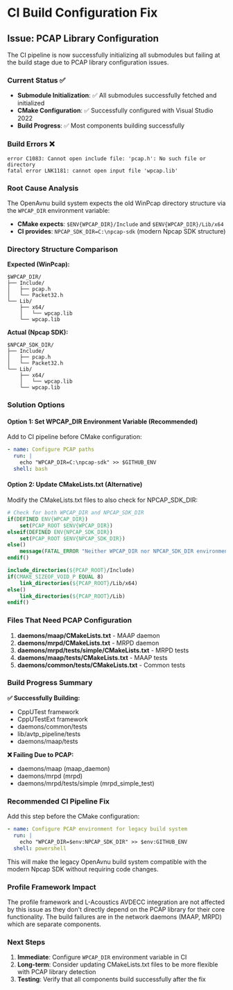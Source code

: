 # CI Build Configuration Fix

## Issue: PCAP Library Configuration

The CI pipeline is now successfully initializing all submodules but failing at the build stage due to PCAP library configuration issues.

### Current Status ✅ 
- **Submodule Initialization**: ✅ All submodules successfully fetched and initialized
- **CMake Configuration**: ✅ Successfully configured with Visual Studio 2022
- **Build Progress**: ✅ Most components building successfully

### Build Errors ❌
```
error C1083: Cannot open include file: 'pcap.h': No such file or directory
fatal error LNK1181: cannot open input file 'wpcap.lib'
```

### Root Cause Analysis

The OpenAvnu build system expects the old WinPcap directory structure via the `WPCAP_DIR` environment variable:
- **CMake expects**: `$ENV{WPCAP_DIR}/Include` and `$ENV{WPCAP_DIR}/Lib/x64`
- **CI provides**: `NPCAP_SDK_DIR=C:\npcap-sdk` (modern Npcap SDK structure)

### Directory Structure Comparison

**Expected (WinPcap):**
```
$WPCAP_DIR/
├── Include/
│   ├── pcap.h
│   └── Packet32.h
└── Lib/
    ├── x64/
    │   └── wpcap.lib
    └── wpcap.lib
```

**Actual (Npcap SDK):**
```
$NPCAP_SDK_DIR/
├── Include/
│   ├── pcap.h
│   └── Packet32.h
└── Lib/
    ├── x64/
    │   └── wpcap.lib
    └── wpcap.lib
```

### Solution Options

#### Option 1: Set WPCAP_DIR Environment Variable (Recommended)
Add to CI pipeline before CMake configuration:
```yaml
- name: Configure PCAP paths
  run: |
    echo "WPCAP_DIR=C:\npcap-sdk" >> $GITHUB_ENV
  shell: bash
```

#### Option 2: Update CMakeLists.txt (Alternative)
Modify the CMakeLists.txt files to also check for NPCAP_SDK_DIR:
```cmake
# Check for both WPCAP_DIR and NPCAP_SDK_DIR
if(DEFINED ENV{WPCAP_DIR})
    set(PCAP_ROOT $ENV{WPCAP_DIR})
elseif(DEFINED ENV{NPCAP_SDK_DIR})
    set(PCAP_ROOT $ENV{NPCAP_SDK_DIR})
else()
    message(FATAL_ERROR "Neither WPCAP_DIR nor NPCAP_SDK_DIR environment variable is set")
endif()

include_directories(${PCAP_ROOT}/Include)
if(CMAKE_SIZEOF_VOID_P EQUAL 8)
    link_directories(${PCAP_ROOT}/Lib/x64)
else()
    link_directories(${PCAP_ROOT}/Lib)
endif()
```

### Files That Need PCAP Configuration

1. **daemons/maap/CMakeLists.txt** - MAAP daemon
2. **daemons/mrpd/CMakeLists.txt** - MRPD daemon  
3. **daemons/mrpd/tests/simple/CMakeLists.txt** - MRPD tests
4. **daemons/maap/tests/CMakeLists.txt** - MAAP tests
5. **daemons/common/tests/CMakeLists.txt** - Common tests

### Build Progress Summary

**✅ Successfully Building:**
- CppUTest framework
- CppUTestExt framework  
- daemons/common/tests
- lib/avtp_pipeline/tests
- daemons/maap/tests

**❌ Failing Due to PCAP:**
- daemons/maap (maap_daemon)
- daemons/mrpd (mrpd)
- daemons/mrpd/tests/simple (mrpd_simple_test)

### Recommended CI Pipeline Fix

Add this step before the CMake configuration:

```yaml
- name: Configure PCAP environment for legacy build system
  run: |
    echo "WPCAP_DIR=$env:NPCAP_SDK_DIR" >> $env:GITHUB_ENV
  shell: powershell
```

This will make the legacy OpenAvnu build system compatible with the modern Npcap SDK without requiring code changes.

### Profile Framework Impact

The profile framework and L-Acoustics AVDECC integration are not affected by this issue as they don't directly depend on the PCAP library for their core functionality. The build failures are in the network daemons (MAAP, MRPD) which are separate components.

### Next Steps

1. **Immediate**: Configure `WPCAP_DIR` environment variable in CI
2. **Long-term**: Consider updating CMakeLists.txt files to be more flexible with PCAP library detection
3. **Testing**: Verify that all components build successfully after the fix
